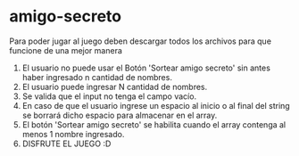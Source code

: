 # amigo-secreto
Para poder jugar al juego deben descargar todos los archivos para que funcione de una mejor manera
1. El usuario no puede usar el Botón 'Sortear amigo secreto' sin antes haber ingresado n cantidad de nombres.
2. El usuario puede ingresar N cantidad de nombres.
3. Se valida que el input no tenga el campo vacío.
4. En caso de que el usuario ingrese un espacio al inicio o al final del string se borrará dicho espacio para almacenar en el array.
5. El botón 'Sortear amigo secreto' se habilita cuando el array contenga al menos 1 nombre ingresado.
6. DISFRUTE EL JUEGO :D
